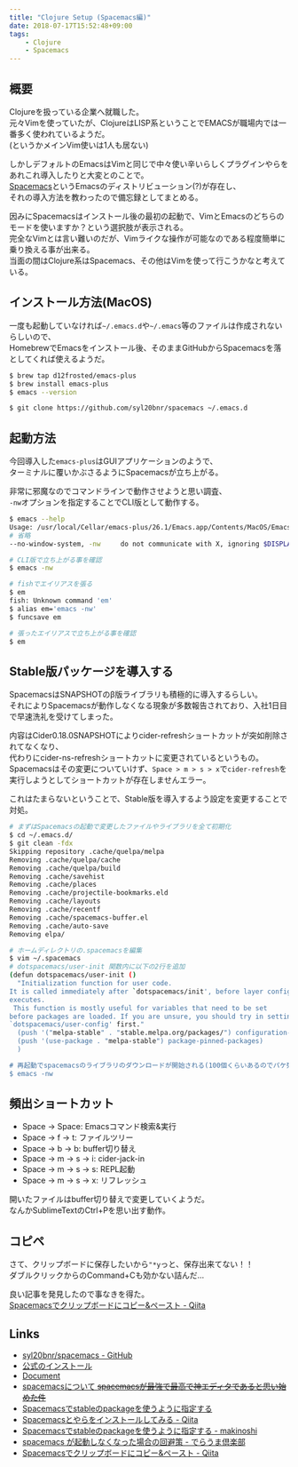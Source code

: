 ```yaml
---
title: "Clojure Setup (Spacemacs編)"
date: 2018-07-17T15:52:48+09:00
tags:
    - Clojure
    - Spacemacs
---
```


## 概要

Clojureを扱っている企業へ就職した。  
元々Vimを使っていたが、ClojureはLISP系ということでEMACSが職場内では一番多く使われているようだ。  
(というかメインVim使いは1人も居ない)

<!--more-->

しかしデフォルトのEmacsはVimと同じで中々使い辛いらしくプラグインやらをあれこれ導入したりと大変とのことで。  
[Spacemacs](https://github.com/syl20bnr/spacemacs)というEmacsのディストリビューション(?)が存在し、  
それの導入方法を教わったので備忘録としてまとめる。

因みにSpacemacsはインストール後の最初の起動で、VimとEmacsのどちらのモードを使いますか？という選択肢が表示される。  
完全なVimとは言い難いのだが、Vimライクな操作が可能なのである程度簡単に乗り換える事が出来る。  
当面の間はClojure系はSpacemacs、その他はVimを使って行こうかなと考えている。

## インストール方法(MacOS)

一度も起動していなければ`~/.emacs.d`や`~/.emacs`等のファイルは作成されないらしいので、  
HomebrewでEmacsをインストール後、そのままGitHubからSpacemacsを落としてくれば使えるようだ。

```bash
$ brew tap d12frosted/emacs-plus
$ brew install emacs-plus
$ emacs --version

$ git clone https://github.com/syl20bnr/spacemacs ~/.emacs.d
```

## 起動方法

今回導入した`emacs-plus`はGUIアプリケーションのようで、  
ターミナルに覆いかぶさるようにSpacemacsが立ち上がる。

非常に邪魔なのでコマンドラインで動作させようと思い調査、  
`-nw`オプションを指定することでCLI版として動作する。

```bash
$ emacs --help
Usage: /usr/local/Cellar/emacs-plus/26.1/Emacs.app/Contents/MacOS/Emacs [OPTION-OR-FILENAME]...
# 省略
--no-window-system, -nw     do not communicate with X, ignoring $DISPLAY

# CLI版で立ち上がる事を確認
$ emacs -nw

# fishでエイリアスを張る
$ em
fish: Unknown command 'em'
$ alias em='emacs -nw'
$ funcsave em

# 張ったエイリアスで立ち上がる事を確認
$ em
```

## Stable版パッケージを導入する

SpacemacsはSNAPSHOTのβ版ライブラリも積極的に導入するらしい。  
それによりSpacemacsが動作しなくなる現象が多数報告されており、入社1日目で早速洗礼を受けてしまった。

内容はCider0.18.0SNAPSHOTによりcider-refreshショートカットが突如削除されてなくなり、  
代わりにcider-ns-refreshショートカットに変更されているというもの。  
Spacemacsはその変更についていけず、`Space > m > s > x`で`cider-refresh`を実行しようとしてショートカットが存在しませんエラー。

これはたまらないということで、Stable版を導入するよう設定を変更することで対処。

```Bash
# まずはSpacemacsの起動で変更したファイルやライブラリを全て初期化
$ cd ~/.emacs.d/
$ git clean -fdx
Skipping repository .cache/quelpa/melpa
Removing .cache/quelpa/cache
Removing .cache/quelpa/build
Removing .cache/savehist
Removing .cache/places
Removing .cache/projectile-bookmarks.eld
Removing .cache/layouts
Removing .cache/recentf
Removing .cache/spacemacs-buffer.el
Removing .cache/auto-save
Removing elpa/

# ホームディレクトリの.spacemacsを編集
$ vim ~/.spacemacs
# dotspacemacs/user-init 関数内に以下の2行を追加
(defun dotspacemacs/user-init ()
  "Initialization function for user code.
It is called immediately after `dotspacemacs/init', before layer configuration
executes.
 This function is mostly useful for variables that need to be set
before packages are loaded. If you are unsure, you should try in setting them in
`dotspacemacs/user-config' first."
  (push '("melpa-stable" . "stable.melpa.org/packages/") configuration-layer--elpa-archives)
  (push '(use-package . "melpa-stable") package-pinned-packages)
  )

# 再起動でspacemacsのライブラリのダウンロードが開始される(100個くらいあるのでパケ死しないよう注意)
$ emacs -nw
```

## 頻出ショートカット

- Space -> Space: Emacsコマンド検索&実行
- Space -> f -> t: ファイルツリー
- Space -> b -> b: buffer切り替え
- Space -> m -> s -> i: cider-jack-in
- Space -> m -> s -> s: REPL起動
- Space -> m -> s -> x: リフレッシュ

開いたファイルはbuffer切り替えで変更していくようだ。  
なんかSublimeTextのCtrl+Pを思い出す動作。

## コピペ

さて、クリップボードに保存したいから`"*y`っと、保存出来てない！！  
ダブルクリックからのCommand+Cも効かない詰んだ…

良い記事を発見したので事なきを得た。  
[Spacemacsでクリップボードにコピー&ペースト - Qiita](https://qiita.com/taumu/items/f03a1b0c579c4934bd31)

## Links

- [syl20bnr/spacemacs - GitHub](https://github.com/syl20bnr/spacemacs)
- [公式のインストール](https://github.com/syl20bnr/spacemacs#install)
- [Document](http://spacemacs.org/doc/DOCUMENTATION.html)
- [spacemacsについて ~~spacemacsが最強で最高で神エディタであると思い始めた件~~](https://qiita.com/nobkz/items/994c6b3e6f42a0e33fef)
- [Spacemacsでstableのpackageを使うように指定する](https://scrapbox.io/makinoshi/Spacemacs%E3%81%A7stable%E3%81%AEpackage%E3%82%92%E4%BD%BF%E3%81%86%E3%82%88%E3%81%86%E3%81%AB%E6%8C%87%E5%AE%9A%E3%81%99%E3%82%8B)
- [Spacemacsとやらをインストールしてみる - Qiita](https://qiita.com/clutter/items/1f60bdabb31dec9afe5d)
- [Spacemacsでstableのpackageを使うように指定する - makinoshi](https://scrapbox.io/makinoshi/Spacemacs%E3%81%A7stable%E3%81%AEpackage%E3%82%92%E4%BD%BF%E3%81%86%E3%82%88%E3%81%86%E3%81%AB%E6%8C%87%E5%AE%9A%E3%81%99%E3%82%8B)
- [spacemacs が起動しなくなった場合の回避策 - でらうま倶楽部](http://blog.livedoor.jp/tek_nishi/archives/9715298.html)
- [Spacemacsでクリップボードにコピー&ペースト - Qiita](https://qiita.com/taumu/items/f03a1b0c579c4934bd31)

